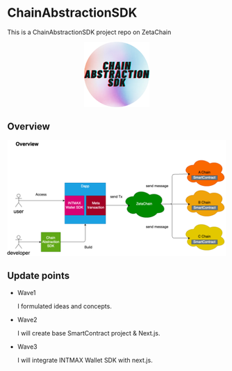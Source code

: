 # ChainAbstractionSDK

This is a ChainAbstractionSDK project repo on ZetaChain

<div align="center">
  <img 
    width="150" 
    height="150" 
    src="./pkgs/docs/img/logo.png"
  />
</div>

## Overview

<img src="./pkgs/docs/img/overview.png" />

## Update points

- Wave1

  I formulated ideas and concepts.

- Wave2

  I will create base SmartContract project & Next.js.

- Wave3

  I will integrate INTMAX Wallet SDK with next.js.
